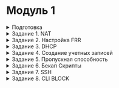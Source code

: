 # Модуль 1

<details>

<summary>Подготовка</summary>

### Настройка машин

Создаем виртуальные машины. Все устройства Ubuntu Server, исключая SRV устройства, которые являются Ubuntu Desktop.

Распределяем сетевые адаптеры (везде сетевые мосты + адаптеры, смотрящие на ближайших соседей). 
 ![Адаптеры](https://github.com/Kenshelent/DEMO210624/blob/main/%D0%A1%D0%B5%D1%82%D0%B5%D0%B2%D1%8B%D0%B5%20%D0%B0%D0%B4%D0%B0%D0%BF%D1%82%D0%B5%D1%80%D1%8B.png) <br>
Присваиваем имена хостов, имена устройств в соответствии с условиями.
 

</details>

<details>

<summary>Задание 1. NAT</summary>

### #natnanate

Присваиваем IP-адреса, маски и шлюзы адаптерам в соответствии с таблицей (заполняя таблицу, указываем имя адаптера на данном устройстве и 4 последних символа MAC):

![Таблица IP](https://github.com/Kenshelent/DEMO210624/blob/main/%D0%A2%D0%B0%D0%B1%D0%BB%D0%B8%D1%86%D0%B0%20%D0%BC%D0%B0%D1%80%D1%88%D1%80%D1%83%D1%82%D0%B8%D0%B7%D0%B0%D1%86%D0%B8%D0%B8.png)
 

### Данные действия выполняются на устройствах ISP, HQ-R, BR-R. 
Делаем проброс портов. Для этого переходим в файл командой
```
sudo nano /etc/sysctl.conf
```
в данном файле убираем # возле строк
```
net.ipv4.ip_forward=1 			для IPv4
net.ipv6.conf.all.forwarding=1 		для IPv6
```
Сохраняем файл и выходим и пишем.
```
sudo sysctl -p
```
Если метод не сработал можно попробовать 
```
sudo sysctl -w net.ipv4.ip_forward=1
```

### FRR MOMENT
FRR в своем конфигурационном файле изначально хранит команду no ip forwarding / no ipv6 forwarding, что приводит к конфликту с настройками ОС (sysctl.conf), чтобы это изменить, необходимо в режиме глобальной конфигурации указать данные команды без преписки no.
```
frr -> ip forwarding
```

Проверяем видят ли машины (HQ-R-ISP и BR-R-ISP) друг друга командой ping <br>
если не работает, то редактируем настройки конфигурации адаптеров в файле
```
Sudo nano /etc/netplan/название файла(оно разное)
 ```
![NETPLAN](https://github.com/Kenshelent/DEMO210624/blob/main/%D0%A4%D0%B0%D0%B9%D0%BB%20netplan.png)


### Настраиваем NAT на ISP
```
sudo iptables -t nat -A POSTROUTING -o <Интерфейс, смотрящий в интернет> -j MASQUERADE
```

Требуется сохранить настройки NAT на ISP. Для этого устанавливаем iptables persistent
```
sudo apt-get install iptables-persistent Спросит сохранить ли, нажимаем два раза <y>
```
Ручное сохранение 
```
sudo netfilter-persistent save
```

На HQ-R и BR-R переводим интерфейсы, смотрящие в интернет, в состояние DOWN
```
sudo ip link set <интерфейс> down
```
Проверяем, пингуется ли 8.8.8.8 с них. Скорее всего, ping 8.8.8.8 сработает, но ping ya.ru покажет ошибку в разрешении имен. Для решения данной проблемы нам требуется перейти в файл
```
sudo nano /etc/systemd/resolved.conf
```
где убираем # в строке DNS= и приводим ее к виду DNS=8.8.8.8
 
Теперь перезагружаем службу resolved.service
```
Sudo systemctl restart systemd-resolved
```

Перезагружаем устройство

Проверяем, пингуется ли 8.8.8.8 или ya.ru с HQ-R и BR-R. Если всё успешно, то можем окончательно убрать сетевые мосты c HQ-R и BR-R из адаптеров VirtualBox.

Для SRV устройств просто указываем IP, gateway и DNS 8.8.8.8. Делать это желательно в nmtui. Если что-то пошло не так, удаляем файлы конфигов
```
sudo rm /etc/netplan/*
```
</details>

<details>

<summary>Задание 2. Настройка FRR</summary>

### Настройка FRR (OSPF) делается на **ISP, HQ-R и BR-R**. 
Установите FRR на каждом маршрутизаторе
```
sudo apt-get update
sudo apt-get upgrade -y
sudo apt-get install frr
```

Включите необходимые демоны (OSPF). <br> Отредактируйте файл /etc/frr/daemons и убедитесь, что следующие строки активны (уберите символ #):
```
ospfd=yes
```
Перезапустите FRR для применения изменений:
```
sudo systemctl restart frr
```
Настройте OSPF на каждом маршрутизаторе. Для этого запустите vtysh: 
```
sudo vtysh 
```

# Настройка FFR для ISP: 
```
enable 
configure terminal 
router-id 1.1.1.1
router ospf
network 1.1.1.0/30 area 0 
network 2.2.2.0/30 area 0
network 3.3.3.0/30 area 0
end 
write
```
# Настройка FFR для HQ-R: 
```
enable 
configure terminal
ip forwarding 
router-id 1.1.1.2
router ospf
network 1.1.1.0/30 area 0
network 172.16.100.0/26 area 0
network 4.4.4.0/30 area 0
end
write 
```
# Настройка FFR для BR-R:
``` 
enable 
configure terminal
ip forwarding 
router-id 2.2.2.2
router ospf
network 2.2.2.0/30 area 0 
network 192.168.100.0/28 area 0 
end 
write
```
</details>

<details>

<summary>Задание 3. DHCP</summary>

### Задание выполняется на HQ-R. 
Для этого будем использовать пакет isc-dhcp-server. <br>
Следующие шаги помогут вам настроить DHCP сервер, включая резервирование IP-адреса для определенного устройства. <br>
Для установки DHCP сервера откройте терминал и выполните следующую команду: <br>
```
sudo apt-get install isc-dhcp-server 
```
После установки, необходимо настроить конфигурационный файл DHCP сервера.  <br>
Откройте файл /etc/dhcp/dhcpd.conf для редактирования: 
```
sudo nano /etc/dhcp/dhcpd.conf
```
### Основные настройки:
```
option domain-name "hq.work"; 
option domain-name-servers 172.16.100.2, 8.8.8.8; 
Пул IP-адресов 
subnet 172.16.100.0 netmask 255.255.255.192 { 
range 172.16.100.5 172.16.100.20;
option broadcast-address 172.16.100.63;
option routers 172.16.100.1; 
} 
Резервация IP-адреса
host hq-srv { 
hardware ethernet <xx:xx:xx:xx:xx:xx>; mac на hq-srv
fixed-address 172.16.100.2; 
} 
```

Перейти в файл sudo nano /etc/default/isc-dhcp-server

```
INTERFACESv4="Интерфейс на локальную сеть  HQ-SRV"
INTERFACESv6=""
```

После внесения изменений перезапустите DHCP сервер для применения новых настроек: 
```
sudo systemctl restart isc-dhcp-server
```

</details>

<details>

<summary>Задание 4. Создание учетных записей</summary>

### Учетные записи 

Войдите в каждое устройство, указанное в задании и создайте учетные записи с соответствующими именами и паролями. <br>
Настройка sudo привилегий: Если учетные записи должны иметь привилегии суперпользователя, добавьте их в группу sudo. <br>
### Создание учетной записи Admin: 
```
sudo useradd admin
sudo passwd admin
```
### Создание учетной записи Branch admin:
```
sudo useradd branch_admin
sudo passwd branch_admin
```
### Создание учетной записи Network admin:
```
sudo useradd network_admin
sudo passwd network_admin
```
### Добавление учетной записи Admin в группу sudo:
```
sudo usermod -aG sudo admin
```
### Добавление учетной записи Branch admin в группу sudo:
```
sudo usermod -aG sudo branch_admin
```
### Добавление учетной записи Network admin в группу sudo:
```
sudo usermod -aG sudo network_admin
```

</details>

<details>

<summary>Задание 5. Пропускная способность</summary>

### Выполнять на ISP, HQ-R
```
apt-get install iperf3 -y. Во время установки нажимаем no
```
### Выполнять на ISP
```
iperf3 -s
```
### Выполнять на HQ-R
```
iperf3 -c 1.1.1.1
```

![Пример](https://github.com/Kenshelent/DEMO210624/blob/main/%D0%92%D1%8B%D0%BF%D0%BE%D0%BB%D0%BD%D0%B5%D0%BD%D0%B8%D0%B5%20iperf3.png)

Скриншот демонстрирует результаты теста пропускной способности сети с использованием утилиты iperf3. <br>
Тест проводился между двумя хостами с IP-адресами 1.1.1.1 и 1.1.1.2. <br>
На левой части экрана запущен сервер iperf3, на правой - клиент. 

Основные параметры: <br>

Интервал тестирования: 10 секунд. <br>
Общий объем переданных данных: 5.16 ГБайт.<br>
Средняя пропускная способность: 4.44 Гбит/сек.<br>

Более детально:<br>

В каждом односекундном интервале пропускная способность варьируется от 3.92 Гбит/сек до 4.75 Гбит/сек на передаче данных.<br>
На стороне сервера фиксируются объемы данных и скорость передачи за каждый интервал. <br>
На стороне клиента дополнительно фиксируется количество повторных отправок пакетов (Retr). <br>

Пиковая пропускная способность:<br>

Максимальная: 4.75 Гбит/сек.<br>
Минимальная: 3.92 Гбит/сек.<br>

Эти данные показывают высокую производительность и стабильность сети на протяжении всего теста, с незначительными колебаниями в пропускной способности.<br>


</details>

<details>

<summary>Задание 6. Бекап Скрипты</summary>

# Скриптики

Создание backup скрипта на Ubuntu Server для автоматизации процесса копирования файлов <br>
Вот пример простого bash-скрипта для выполнения резервного копирования: <br>
# Создайте директорию для резервного копирования
```
sudo mkdir -p "/etc/backup"
```
Перейти в эту папку.
```
cd /etc/backup
```
Создание скрипта:
Создайте новый файл скрипта. 
```
sudo nano backup.sh
```
Редактирование скрипта:
```
#!/bin/bash
# Копирование файлов и директорий
cp -r /etc/frr/frr.conf /etc/backup/frr.conf
# Вывод сообщения об успешном завершении
echo "OK"
```
Сохранение и закрытие файла: <br>
Придание скрипту права на выполнение:
```
sudo chmod +x backup.sh
```
Запуск скрипта:
```
sudo ./backup.sh
```
Автоматизация через cron:
Чтобы автоматизировать выполнение скрипта, вы можете добавить его в cron. Откройте cron для редактирования:
```
crontab -e
```
Добавьте строку для выполнения скрипта в нужное время. Например, для ежедневного выполнения в полночь:
```
0 0 * * */etc/backup/backup.sh
```
Теперь ваш скрипт будет выполняться автоматически в соответствии с расписанием cron, делая резервные копии ваших файлов и директорий.

</details>

<details>


<summary>Задание 7. SSH</summary>

### IPTABLES

```
HQ-R$ iptables -t nat -A PREROUTING -i <ИНТЕРФЕЙС> -j DNAT -p tcp --dport 2222 --to-destination <IP HQ-SRV>:22
```

Пример сценария:
Внешний пользователь пытается подключиться к вашему серверу по IP-адресу 172.16.100.2 (IP вашего HQ-SRV) и порту 2222. <br>
Пакет поступает на интерфейс смотрящего на тот интерфейс от которого идет запрос. <br>
Правило в таблице nat обнаруживает, что пакет предназначен для порта 2222.<br>
Пакет пересылается к внутреннему серверу с IP 172.16.100.2 на порт 22.<br>

### НА HQ-SRV
```
sudo apt-get install openssh-server
nano /etc/ssh/sshd_config
```
Перезапуск служб
```
hq-srv$ systemctl enable sshd
hq-srv$ systemctl restart sshd
```
### ПРОВЕРКА
```
ssh hq-srv@<IP-HQ-SRV> -p 2222 # Проверка с устройства. Вы должны согласиться с ключом и зайти в hq-srv
```

</details>

<details>

<summary>Задание 8. CLI BLOCK</summary>

### НА ISP
```
iptables -A FORWARD -s 3.3.3.0/30 -p tcp --dport 2222 -j DROP 
```
### НА HQ-R
```
iptables -A FORWARD -s 4.4.4.0/30 -p tcp --dport 2222 -j DROP 
```
</details>

